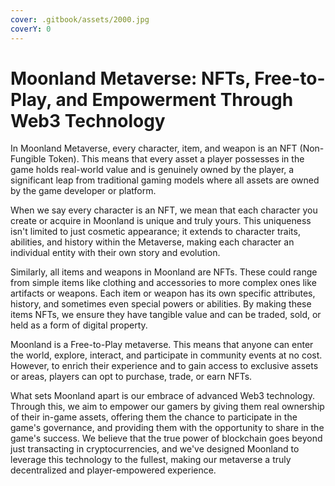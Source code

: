 ```yaml
---
cover: .gitbook/assets/2000.jpg
coverY: 0
---
```


# Moonland Metaverse: NFTs, Free-to-Play, and Empowerment Through Web3 Technology

In Moonland Metaverse, every character, item, and weapon is an NFT (Non-Fungible Token). This means that every asset a player possesses in the game holds real-world value and is genuinely owned by the player, a significant leap from traditional gaming models where all assets are owned by the game developer or platform.

When we say every character is an NFT, we mean that each character you create or acquire in Moonland is unique and truly yours. This uniqueness isn't limited to just cosmetic appearance; it extends to character traits, abilities, and history within the Metaverse, making each character an individual entity with their own story and evolution.

Similarly, all items and weapons in Moonland are NFTs. These could range from simple items like clothing and accessories to more complex ones like artifacts or weapons. Each item or weapon has its own specific attributes, history, and sometimes even special powers or abilities. By making these items NFTs, we ensure they have tangible value and can be traded, sold, or held as a form of digital property.

Moonland is a Free-to-Play metaverse. This means that anyone can enter the world, explore, interact, and participate in community events at no cost. However, to enrich their experience and to gain access to exclusive assets or areas, players can opt to purchase, trade, or earn NFTs.

What sets Moonland apart is our embrace of advanced Web3 technology. Through this, we aim to empower our gamers by giving them real ownership of their in-game assets, offering them the chance to participate in the game's governance, and providing them with the opportunity to share in the game's success. We believe that the true power of blockchain goes beyond just transacting in cryptocurrencies, and we've designed Moonland to leverage this technology to the fullest, making our metaverse a truly decentralized and player-empowered experience.
